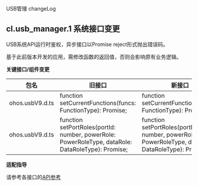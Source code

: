 USB管理 changeLog

## cl.usb_manager.1  系统接口变更

USB系统API运行时鉴权，异步接口以Promise reject形式抛出错误码。

基于此前版本开发的应用，需修改函数的返回值，否则会影响原有业务逻辑。

**关键接口/组件变更**

| 包名            | 旧接口                                                       | 新接口                                                       |
| --------------- | ------------------------------------------------------------ | ------------------------------------------------------------ |
| ohos.usbV9.d.ts | function setCurrentFunctions(funcs: FunctionType): Promise<boolean>; | function setCurrentFunctions(funcs: FunctionType): Promise<void>; |
| ohos.usbV9.d.ts | function setPortRoles(portId: number, powerRole: PowerRoleType, dataRole: DataRoleType): Promise<boolean>; | function setPortRoles(portId: number, powerRole: PowerRoleType, dataRole: DataRoleType): Promise<void>; |

**适配指导**

请参考各接口的[API参考](../../../application-dev/reference/errorcodes/errorcode-universal.md)
